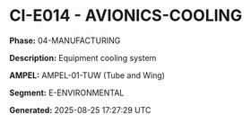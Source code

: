 # CI-E014 - AVIONICS-COOLING

**Phase:** 04-MANUFACTURING

**Description:** Equipment cooling system

**AMPEL:** AMPEL-01-TUW (Tube and Wing)

**Segment:** E-ENVIRONMENTAL

**Generated:** 2025-08-25 17:27:29 UTC
